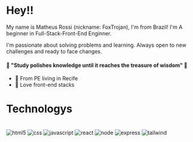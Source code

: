 # Hey!!

My name is Matheus Rossi (nickname: FoxTrojan), I'm from Brazil! I'm A beginner in Full-Stack-Front-End Enginner.

I'm passionate about solving problems and learning. Always open to new challenges and ready to face changes.

#### 🧠 "Study polishes knowledge until it reaches the treasure of wisdom" 🧠

- 📍 From PE living in Recife
- 🧁 Love front-end stacks

# Technologys
<div style="display: inline_block"><br />
<img align="center" alt="html5" src="https://img.shields.io/badge/HTML5-E34F26?style=for-the-badge&logo=html5&logoColor=white" />
<img align="center" alt="css" src="https://img.shields.io/badge/CSS3-1572B6?style=for-the-badge&logo=css3&logoColor=white" />
<img align="center" alt="javascript" src="https://img.shields.io/badge/JavaScript-323330?style=for-the-badge&logo=javascript&logoColor=F7DF1E" />
<img align="center" alt="react" src="https://img.shields.io/badge/React-%2320232a.svg?logo=react&logoColor=%2361DAFB">
<img align="center" alt="node" src="https://img.shields.io/badge/Node.js-6DA55F?logo=node.js&logoColor=white">
<img align="center" alt="express" src="https://img.shields.io/badge/Express.js-%23404d59.svg?logo=express&logoColor=%2361DAFB">
<img align="center" alt="tailwind" src="https://img.shields.io/badge/Tailwind%20CSS-%2338B2AC.svg?logo=tailwind-css&logoColor=white">
</div>
